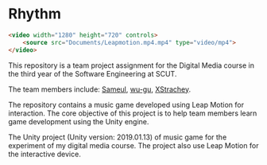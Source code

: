 # Rhythm

``` HTML
<video width="1280" height="720" controls>
    <source src="Documents/Leapmotion.mp4.mp4" type="video/mp4">
</video>
```

This repository is a team project assignment for the Digital Media course in the third year of the Software Engineering at SCUT. 

The team members include: [Sameul](https://github.com/Raymondhsm), [wu-gu](https://github.com/wu-gu), [XStrachey](https://github.com/XStrachey). 

The repository contains a music game developed using Leap Motion for interaction. The core objective of this project is to help team members learn game development using the Unity engine.

The Unity project (Unity version: 2019.01.13) of music game for the experiment of my digital media course. The project also use Leap Motion for the interactive device.
